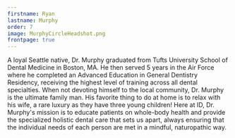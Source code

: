 ```yaml
---
firstname: Ryan
lastname: Murphy
order: 7
image: MurphyCircleHeadshot.png
frontpage: true
---
```

A loyal Seattle native, Dr. Murphy graduated from Tufts University School of Dental Medicine in Boston, MA.  He then served 5 years in the Air Force where he completed an Advanced Education in General Dentistry Residency, receiving the highest level of training across all dental specialties. When not devoting himself to the local community, Dr. Murphy is the ultimate family man. His favorite thing to do at home is to relax with his wife, a rare luxury as they have three young children! Here at ID, Dr. Murphy's mission is to educate patients on whole-body health and provide the specialized holistic dental care that sets us apart, always ensuring that the individual needs of each person are met in a mindful, naturopathic way.